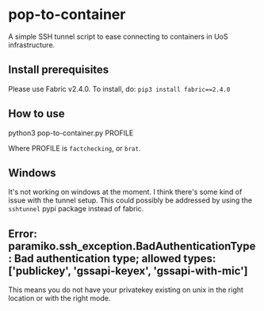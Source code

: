 # pop-to-container

A simple SSH tunnel script to ease connecting to containers in UoS
infrastructure.

## Install prerequisites

Please use Fabric v2.4.0.  To install, do: `pip3 install fabric==2.4.0`

## How to use

python3 pop-to-container.py PROFILE

Where PROFILE is `factchecking`, or `brat`.

## Windows

It's not working on windows at the moment.  I think there's some kind of issue
with the tunnel setup.  This could possibly be addressed by using the
`sshtunnel` pypi package instead of fabric.


## Error: paramiko.ssh_exception.BadAuthenticationType: Bad authentication type; allowed types: ['publickey', 'gssapi-keyex', 'gssapi-with-mic']

This means you do not have your privatekey existing on unix in the right
location or with the right mode.
